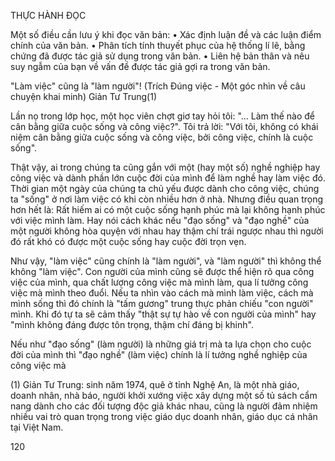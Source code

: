 THỰC HÀNH ĐỌC

Một số điều cần lưu ý khi đọc văn bản:
• Xác định luận đề và các luận điểm chính của văn bản.
• Phân tích tính thuyết phục của hệ thống lí lẽ, bằng chứng đã được tác giả sử dụng trong văn bản.
• Liên hệ bản thân và nêu suy ngẫm của bạn về vấn đề được tác giả gợi ra trong văn bản.

"Làm việc" cũng là "làm người"!
(Trích Đúng việc - Một góc nhìn về câu chuyện khai minh)
Giản Tư Trung(1)

Lần nọ trong lớp học, một học viên chợt giơ tay hỏi tôi: "... Làm thế nào để cân bằng giữa cuộc sống và công việc?". Tôi trả lời: "Với tôi, không có khái niệm cân bằng giữa cuộc sống và công việc, bởi công việc, chính là cuộc sống".

Thật vậy, ai trong chúng ta cũng gắn với một (hay một số) nghề nghiệp hay công việc và dành phần lớn cuộc đời của mình để làm nghề hay làm việc đó. Thời gian một ngày của chúng ta chủ yếu được dành cho công việc, chúng ta "sống" ở nơi làm việc có khi còn nhiều hơn ở nhà. Nhưng điều quan trọng hơn hết là: Rất hiếm ai có một cuộc sống hạnh phúc mà lại không hạnh phúc với việc mình làm. Hay nói cách khác nếu "đạo sống" và "đạo nghề" của một người không hòa quyện với nhau hay thậm chí trái ngược nhau thì người đó rất khó có được một cuộc sống hay cuộc đời trọn vẹn.

Như vậy, "làm việc" cũng chính là "làm người", và "làm người" thì không thể không "làm việc". Con người của mình cũng sẽ được thể hiện rõ qua công việc của mình, qua chất lượng công việc mà mình làm, qua lí tưởng công việc mà mình theo đuổi. Nếu ta nhìn vào cách mà mình làm việc, cách mà mình sống thì đó chính là "tấm gương" trung thực phản chiếu "con người" mình. Khi đó tự ta sẽ cảm thấy "thật sự tự hào về con người của mình" hay "mình không đáng được tôn trọng, thậm chí đáng bị khinh".

Nếu như "đạo sống" (làm người) là những giá trị mà ta lựa chọn cho cuộc đời của mình thì "đạo nghề" (làm việc) chính là lí tưởng nghề nghiệp của công việc mà

(1) Giản Tư Trung: sinh năm 1974, quê ở tỉnh Nghệ An, là một nhà giáo, doanh nhân, nhà báo, người khởi xướng việc xây dựng một số tủ sách cẩm nang dành cho các đối tượng độc giả khác nhau, cũng là người đảm nhiệm nhiều vai trò quan trọng trong việc giáo dục doanh nhân, giáo dục cá nhân tại Việt Nam.

120